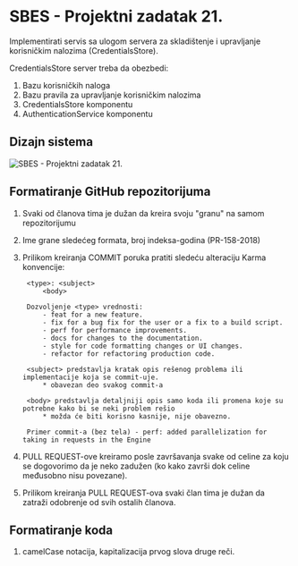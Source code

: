 # SBES - Projektni zadatak 21.

Implementirati servis sa ulogom servera za skladištenje i upravljanje korisničkim nalozima
(CredentialsStore). 

CredentialsStore server treba da obezbedi:
1. Bazu korisničkih naloga
2. Bazu pravila za upravljanje korisničkim nalozima
3. CredentialsStore komponentu
4. AuthenticationService komponentu

## Dizajn sistema

![SBES - Projektni zadatak 21.](https://i.ibb.co/YfB3qmn/SBES.png)

## Formatiranje GitHub repozitorijuma
 
1. Svaki od članova tima je dužan da kreira svoju "granu" na samom repozitorijumu

2. Ime grane sledećeg formata, broj indeksa-godina (PR-158-2018)

3. Prilikom kreiranja COMMIT poruka pratiti sledeću alteraciju Karma konvencije:

        <type>: <subject>
            <body>

        Dozvoljenje <type> vrednosti:
            - feat for a new feature.
            - fix for a bug fix for the user or a fix to a build script.
            - perf for performance improvements.
            - docs for changes to the documentation.
            - style for code formatting changes or UI changes.
            - refactor for refactoring production code.

        <subject> predstavlja kratak opis rešenog problema ili implementacije koja se commit-uje.
            * obavezan deo svakog commit-a

        <body> predstavlja detaljniji opis samo koda ili promena koje su potrebne kako bi se neki problem rešio 
            * možda će biti korisno kasnije, nije obavezno.

        Primer commit-a (bez tela) - perf: added parallelization for taking in requests in the Engine

4. PULL REQUEST-ove kreiramo posle završavanja svake od celine za koju se dogovorimo da je neko zadužen (ko kako završi dok celine međusobno nisu povezane).

5. Prilikom kreiranja PULL REQUEST-ova svaki član tima je dužan da zatraži odobrenje od svih ostalih članova.

## Formatiranje koda
1. camelCase notacija, kapitalizacija prvog slova druge reči.
